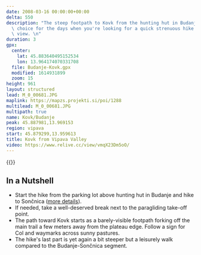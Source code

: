 ```yaml
---
date: 2008-03-16 00:00:00+00:00
delta: 550
description: "The steep footpath to Kovk from the hunting hut in Budanje is an excellent\
  \ choice for the days when you're looking for a quick strenuous hike with a fantastic\
  \ view. \n"
duration: 3
gpx:
  center:
    lat: 45.883640495152534
    lon: 13.964174070331708
  file: Budanje-Kovk.gpx
  modified: 1614931899
  zoom: 15
height: 961
layout: structured
lead: M_0_00681.JPG
maplink: https://mapzs.projekti.si/poi/1288
multilead: M_0_00681.JPG
multipath: true
name: Kovk/Budanje
peak: 45.887981,13.969153
region: vipava
start: 45.879299,13.959613
title: Kovk from Vipava Valley
video: https://www.relive.cc/view/vmqX23Dm5oO/
---
```

{{<hike-details description="yes">}}

## In a Nutshell

* Start the hike from the parking lot above hunting hut in Budanje and hike to Sončnica ([more details](../../soncnica)).
* If needed, take a well-deserved break next to the paragliding take-off point.
* The path toward Kovk starts as a barely-visible footpath forking off the main trail a few meters away from the plateau edge. Follow a sign for Col and waymarks across sunny pastures.
* The hike's last part is yet again a bit steeper but a leisurely walk compared to the Budanje-Sončnica segment.

